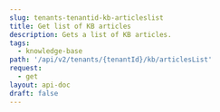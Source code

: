 ```yaml
---
slug: tenants-tenantid-kb-articleslist
title: Get list of KB articles
description: Gets a list of KB articles.
tags:
  - knowledge-base
path: '/api/v2/tenants/{tenantId}/kb/articlesList'
request:
  - get
layout: api-doc
draft: false
---
```

